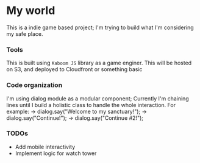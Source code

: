# My world

This is a indie game based project; I'm trying to build what I'm considering my safe place.

### Tools 

This is built using `Kaboom JS` library as a game enginer. This will be hosted on S3, and deployed to Cloudfront or something basic

### Code organization

I'm using dialog module as a modular component; Currently I'm chaining lines until I build a holistic class to handle the whole interaction.
For example: 
    ->  dialog.say("Welcome to my sanctuary!");
    ->  dialog.say("Continue!");
    ->  dialog.say("Continue #2!");

### TODOs

- Add mobile interactivity
- Implement logic for watch tower

